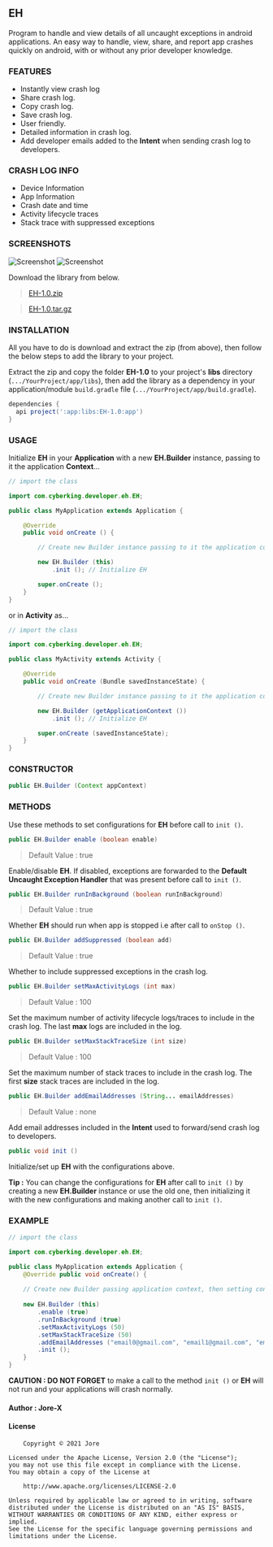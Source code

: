 EH
--

Program to handle and view details of all uncaught exceptions in android applications. An easy way to handle, view, share, and report app crashes quickly on android, with or without any prior developer knowledge.

### FEATURES

* Instantly view crash log
* Share crash log.
* Copy crash log.
* Save crash log.
* User friendly.
* Detailed information in crash log.
* Add developer emails added to the **Intent** when sending crash log to developers.

### CRASH LOG INFO

* Device Information
* App Information
* Crash date and time
* Activity lifecycle traces
* Stack trace with suppressed exceptions

### SCREENSHOTS

![Screenshot](https://github.com/jorexdeveloper/EH/blob/root/img/screenshot_00.jpg)
![Screenshot](https://github.com/jorexdeveloper/EH/blob/root/img/screenshot_01.jpg)

Download the library from below.

> [EH-1.0.zip](https://github.com/jorexdeveloper/EH/archive/v1.0.zip)

> [EH-1.0.tar.gz](https://github.com/jorexdeveloper/EH/archive/v1.0.tar.gz) 

### INSTALLATION

All you have to do is download and extract the zip (from above), then follow the below steps to add the library to your project.

Extract the zip and copy the folder **EH-1.0** to your project's **libs** directory (`.../YourProject/app/libs`), then add the library as a dependency in your application/module `build.gradle` file (`.../YourProject/app/build.gradle`).

```groovy
dependencies {
  api project(':app:libs:EH-1.0:app')
}
```

### USAGE

Initialize **EH** in your **Application** with a new **EH.Builder** instance, passing to it the application **Context**...

```java
// import the class

import com.cyberking.developer.eh.EH;

public class MyApplication extends Application {

    @Override
    public void onCreate () {

        // Create new Builder instance passing to it the application context

        new EH.Builder (this)
            .init (); // Initialize EH

        super.onCreate ();
    }
}
```

or in **Activity** as...

```java
// import the class

import com.cyberking.developer.eh.EH;

public class MyActivity extends Activity {

    @Override
    public void onCreate (Bundle savedInstanceState) {

        // Create new Builder instance passing to it the application context

        new EH.Builder (getApplicationContext ())
            .init (); // Initialize EH

        super.onCreate (savedInstanceState);
    }
}
```

### CONSTRUCTOR

```java
public EH.Builder (Context appContext)
```

### METHODS

Use these methods to set configurations for **EH** before call to `init ()`.

```java
public EH.Builder enable (boolean enable)
```
> Default Value : true

Enable/disable **EH**. If disabled, exceptions are forwarded to the **Default Uncaught Exception Handler** that was present before call to `init ()`.


```java
public EH.Builder runInBackground (boolean runInBackground)
```
> Default Value : true

Whether **EH** should run when app is stopped i.e after call to `onStop ()`.


```java
public EH.Builder addSuppressed (boolean add)
```
> Default Value : true

Whether to include suppressed exceptions in the crash log.


```java
public EH.Builder setMaxActivityLogs (int max)
```
> Default Value : 100

Set the maximum number of activity lifecycle logs/traces to include in the crash log. The last **max** logs are included in the log.


```java
public EH.Builder setMaxStackTraceSize (int size)
```
> Default Value : 100

Set the maximum number of stack traces to include in the crash log. The first **size** stack traces are included in the log.


```java
public EH.Builder addEmailAddresses (String... emailAddresses)
```
> Default Value : none

Add email addresses included in the **Intent** used to forward/send crash log to developers.


```java
public void init ()
```
Initialize/set up **EH** with the configurations above.

**Tip :** You can change the configurations for **EH** after call to `init ()` by creating a new **EH.Builder** instance or use the old one, then initializing it with the new configurations and making another call to `init ()`.


### EXAMPLE

```java
// import the class

import com.cyberking.developer.eh.EH;

public class MyApplication extends Application {
    @Override public void onCreate() {
    
    // Create new Builder passing application context, then setting configurations and initializing EH
    
    new EH.Builder (this)
        .enable (true)
        .runInBackground (true)
        .setMaxActivityLogs (50)
        .setMaxStackTraceSize (50)
        .addEmailAddresses ("email0@gmail.com", "email1@gmail.com", "email2@gmail.com")
        .init ();
    }
}
```

**CAUTION : DO NOT FORGET** to make a call to the method `init ()` or **EH** will not run and your applications will crash normally.

#### Author : Jore-X

#### License

```
    Copyright © 2021 Jore

Licensed under the Apache License, Version 2.0 (the "License");
you may not use this file except in compliance with the License.
You may obtain a copy of the License at

    http://www.apache.org/licenses/LICENSE-2.0

Unless required by applicable law or agreed to in writing, software
distributed under the License is distributed on an "AS IS" BASIS,
WITHOUT WARRANTIES OR CONDITIONS OF ANY KIND, either express or implied.
See the License for the specific language governing permissions and
limitations under the License.
```

